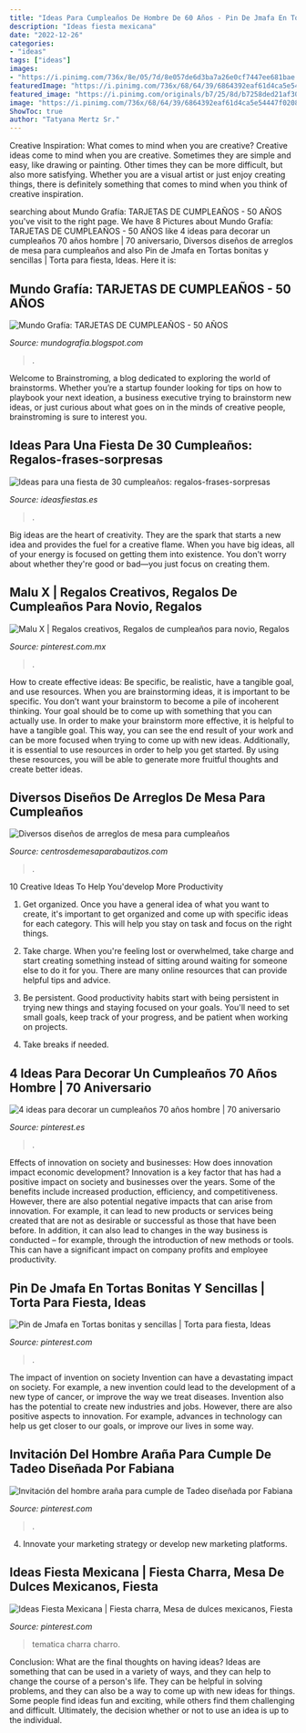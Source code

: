 ```yaml
---
title: "Ideas Para Cumpleaños De Hombre De 60 Años - Pin De Jmafa En Tortas Bonitas Y Sencillas"
description: "Ideas fiesta mexicana"
date: "2022-12-26"
categories:
- "ideas"
tags: ["ideas"]
images:
- "https://i.pinimg.com/736x/8e/05/7d/8e057de6d3ba7a26e0cf7447ee681bae.jpg"
featuredImage: "https://i.pinimg.com/736x/68/64/39/6864392eaf61d4ca5e54447f020876e3.jpg"
featured_image: "https://i.pinimg.com/originals/b7/25/8d/b7258ded21af3057613dc40f4e26007f.jpg"
image: "https://i.pinimg.com/736x/68/64/39/6864392eaf61d4ca5e54447f020876e3.jpg"
ShowToc: true
author: "Tatyana Mertz Sr."
---
```



Creative Inspiration: What comes to mind when you are creative?
Creative ideas come to mind when you are creative. Sometimes they are simple and easy, like drawing or painting. Other times they can be more difficult, but also more satisfying. Whether you are a visual artist or just enjoy creating things, there is definitely something that comes to mind when you think of creative inspiration.

	

		
searching about Mundo Grafía: TARJETAS DE CUMPLEAÑOS - 50 AÑOS you've visit to the right page. We have 8 Pictures about Mundo Grafía: TARJETAS DE CUMPLEAÑOS - 50 AÑOS like 4 ideas para decorar un cumpleaños 70 años hombre | 70 aniversario, Diversos diseños de arreglos de mesa para cumpleaños and also Pin de Jmafa en Tortas bonitas y sencillas | Torta para fiesta, Ideas. Here it is:
		
    
## Mundo Grafía: TARJETAS DE CUMPLEAÑOS - 50 AÑOS

<img loading=lazy src="https://3.bp.blogspot.com/-5TLUXka8NWo/U_USiorK3AI/AAAAAAAACVc/aRkMPoADLZw/s1600/TARJETA%2BANIBAL%2BABIERTA%2BFRENTE%2BY%2BADENTRO.jpg" onerror="this.onerror=null;this.src='https://tse4.mm.bing.net/th?id=OIP.RMBCmuVEbzi7dg9p4MD73gHaFS&amp;pid=15.1';" alt="Mundo Grafía: TARJETAS DE CUMPLEAÑOS - 50 AÑOS">

_Source: mundografia.blogspot.com_

>. 

	

Welcome to Brainstroming, a blog dedicated to exploring the world of brainstorms. Whether you’re a startup founder looking for tips on how to playbook your next ideation, a business executive trying to brainstorm new ideas, or just curious about what goes on in the minds of creative people, brainstroming is sure to interest you.

    
## Ideas Para Una Fiesta De 30 Cumpleaños: Regalos-frases-sorpresas

<img loading=lazy src="https://ideasfiestas.es/wp-content/themes/braxton/images/cache/ideas-fiesta-30-cumpleanos.jpg" onerror="this.onerror=null;this.src='https://tse4.mm.bing.net/th?id=OIP.1ydogrT1QgCU5pxMVEMD7gAAAA&amp;pid=15.1';" alt="Ideas para una fiesta de 30 cumpleaños: regalos-frases-sorpresas">

_Source: ideasfiestas.es_

>. 

	

Big ideas are the heart of creativity. They are the spark that starts a new idea and provides the fuel for a creative flame. When you have big ideas, all of your energy is focused on getting them into existence. You don't worry about whether they're good or bad—you just focus on creating them.

    
## Malu X | Regalos Creativos, Regalos De Cumpleaños Para Novio, Regalos

<img loading=lazy src="https://i.pinimg.com/736x/9a/77/39/9a7739cccc8fccee2a6a9fc55eb10bd5.jpg" onerror="this.onerror=null;this.src='https://tse1.mm.bing.net/th?id=OIP.eyFsH1T9Ch2rrhLPrNjFkgHaHa&amp;pid=15.1';" alt="Malu X | Regalos creativos, Regalos de cumpleaños para novio, Regalos">

_Source: pinterest.com.mx_

>. 

	

How to create effective ideas: Be specific, be realistic, have a tangible goal, and use resources.
When you are brainstorming ideas, it is important to be specific. You don’t want your brainstorm to become a pile of incoherent thinking. Your goal should be to come up with something that you can actually use. In order to make your brainstorm more effective, it is helpful to have a tangible goal. This way, you can see the end result of your work and can be more focused when trying to come up with new ideas. Additionally, it is essential to use resources in order to help you get started. By using these resources, you will be able to generate more fruitful thoughts and create better ideas.

    
## Diversos Diseños De Arreglos De Mesa Para Cumpleaños

<img loading=lazy src="https://centrosdemesaparabautizos.com/wp-content/uploads/2018/12/arreglos-de-mesa-para-cumpleaños-de-niña-de-2-años.jpg" onerror="this.onerror=null;this.src='https://tse4.mm.bing.net/th?id=OIP.3fT-VRdHmRZsmvWEJ_FuqgAAAA&amp;pid=15.1';" alt="Diversos diseños de arreglos de mesa para cumpleaños">

_Source: centrosdemesaparabautizos.com_

>. 

	

10 Creative Ideas To Help You'develop More Productivity
1. Get organized. Once you have a general idea of what you want to create, it's important to get organized and come up with specific ideas for each category. This will help you stay on task and focus on the right things.
2. Take charge. When you're feeling lost or overwhelmed, take charge and start creating something instead of sitting around waiting for someone else to do it for you. There are many online resources that can provide helpful tips and advice.

3. Be persistent. Good productivity habits start with being persistent in trying new things and staying focused on your goals. You'll need to set small goals, keep track of your progress, and be patient when working on projects.

4. Take breaks if needed.

    
## 4 Ideas Para Decorar Un Cumpleaños 70 Años Hombre | 70 Aniversario

<img loading=lazy src="https://i.pinimg.com/originals/b7/25/8d/b7258ded21af3057613dc40f4e26007f.jpg" onerror="this.onerror=null;this.src='https://tse2.mm.bing.net/th?id=OIP.mUFxcBcHgwHfpqx8vJ3ywQAAAA&amp;pid=15.1';" alt="4 ideas para decorar un cumpleaños 70 años hombre | 70 aniversario">

_Source: pinterest.es_

>. 

	

Effects of innovation on society and businesses: How does innovation impact economic development?
Innovation is a key factor that has had a positive impact on society and businesses over the years. Some of the benefits include increased production, efficiency, and competitiveness. However, there are also potential negative impacts that can arise from innovation. For example, it can lead to new products or services being created that are not as desirable or successful as those that have been before. In addition, it can also lead to changes in the way business is conducted – for example, through the introduction of new methods or tools. This can have a significant impact on company profits and employee productivity.

    
## Pin De Jmafa En Tortas Bonitas Y Sencillas | Torta Para Fiesta, Ideas

<img loading=lazy src="https://i.pinimg.com/736x/8e/05/7d/8e057de6d3ba7a26e0cf7447ee681bae.jpg" onerror="this.onerror=null;this.src='https://tse1.mm.bing.net/th?id=OIP.1el4sAKNnWVUAVFSyiHJHwAAAA&amp;pid=15.1';" alt="Pin de Jmafa en Tortas bonitas y sencillas | Torta para fiesta, Ideas">

_Source: pinterest.com_

>. 

	

The impact of invention on society
Invention can have a devastating impact on society. For example, a new invention could lead to the development of a new type of cancer, or improve the way we treat diseases. Invention also has the potential to create new industries and jobs. However, there are also positive aspects to innovation. For example, advances in technology can help us get closer to our goals, or improve our lives in some way.

    
## Invitación Del Hombre Araña Para Cumple De Tadeo Diseñada Por Fabiana

<img loading=lazy src="https://i.pinimg.com/736x/25/6e/e5/256ee5997ff010bfd7917bd91199b3b0--birthday-card-design-birthday-cards.jpg" onerror="this.onerror=null;this.src='https://tse4.mm.bing.net/th?id=OIP.GgirG7g1weTJDV5aj157iAHaF2&amp;pid=15.1';" alt="Invitación del hombre araña para cumple de Tadeo diseñada por Fabiana">

_Source: pinterest.com_

>. 

	

4. Innovate your marketing strategy or develop new marketing platforms.

    
## Ideas Fiesta Mexicana | Fiesta Charra, Mesa De Dulces Mexicanos, Fiesta

<img loading=lazy src="https://i.pinimg.com/736x/68/64/39/6864392eaf61d4ca5e54447f020876e3.jpg" onerror="this.onerror=null;this.src='https://tse1.mm.bing.net/th?id=OIP._aE5cyn3zkUcQ_R8RY8c5AHaJ3&amp;pid=15.1';" alt="Ideas Fiesta Mexicana | Fiesta charra, Mesa de dulces mexicanos, Fiesta">

_Source: pinterest.com_

>tematica charra charro. 

	

Conclusion: What are the final thoughts on having ideas?
Ideas are something that can be used in a variety of ways, and they can help to change the course of a person's life. They can be helpful in solving problems, and they can also be a way to come up with new ideas for things. Some people find ideas fun and exciting, while others find them challenging and difficult. Ultimately, the decision whether or not to use an idea is up to the individual.

